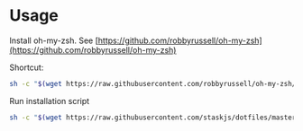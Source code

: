 # Usage

Install oh-my-zsh. See [https://github.com/robbyrussell/oh-my-zsh](https://github.com/robbyrussell/oh-my-zsh)

Shortcut:

```sh
sh -c "$(wget https://raw.githubusercontent.com/robbyrussell/oh-my-zsh/master/tools/install.sh -O -)"
```

Run installation script
```sh
sh -c "$(wget https://raw.githubusercontent.com/staskjs/dotfiles/master/install.sh -O -)"
```
